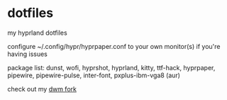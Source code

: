 # dotfiles
my hyprland dotfiles

configure ~/.config/hypr/hyprpaper.conf to your own monitor(s) if you're having issues

package list: dunst, wofi, hyprshot, hyprland, kitty, ttf-hack, hyprpaper, pipewire, pipewire-pulse, inter-font, pxplus-ibm-vga8 (aur)

check out my [dwm fork](https://github.com/AsmLuna/suckless)
